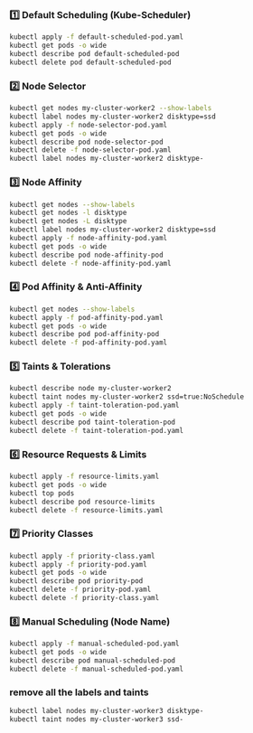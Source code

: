 

### 1️⃣ Default Scheduling (Kube-Scheduler)

```bash
kubectl apply -f default-scheduled-pod.yaml
kubectl get pods -o wide
kubectl describe pod default-scheduled-pod
kubectl delete pod default-scheduled-pod
```

### 2️⃣ Node Selector

```bash
kubectl get nodes my-cluster-worker2 --show-labels
kubectl label nodes my-cluster-worker2 disktype=ssd
kubectl apply -f node-selector-pod.yaml
kubectl get pods -o wide
kubectl describe pod node-selector-pod
kubectl delete -f node-selector-pod.yaml
kubectl label nodes my-cluster-worker2 disktype-
```


### 3️⃣ Node Affinity

```bash
kubectl get nodes --show-labels
kubectl get nodes -l disktype
kubectl get nodes -L disktype
kubectl label nodes my-cluster-worker2 disktype=ssd
kubectl apply -f node-affinity-pod.yaml
kubectl get pods -o wide
kubectl describe pod node-affinity-pod
kubectl delete -f node-affinity-pod.yaml
```

### 4️⃣ Pod Affinity & Anti-Affinity


```bash
kubectl get nodes --show-labels
kubectl apply -f pod-affinity-pod.yaml
kubectl get pods -o wide
kubectl describe pod pod-affinity-pod
kubectl delete -f pod-affinity-pod.yaml
```

### 5️⃣ Taints & Tolerations

```bash
kubectl describe node my-cluster-worker2
kubectl taint nodes my-cluster-worker2 ssd=true:NoSchedule
kubectl apply -f taint-toleration-pod.yaml
kubectl get pods -o wide
kubectl describe pod taint-toleration-pod
kubectl delete -f taint-toleration-pod.yaml
```






### 6️⃣ Resource Requests & Limits

```bash
kubectl apply -f resource-limits.yaml
kubectl get pods -o wide
kubectl top pods
kubectl describe pod resource-limits
kubectl delete -f resource-limits.yaml

```


### 7️⃣ Priority Classes

```bash
kubectl apply -f priority-class.yaml
kubectl apply -f priority-pod.yaml
kubectl get pods -o wide
kubectl describe pod priority-pod
kubectl delete -f priority-pod.yaml
kubectl delete -f priority-class.yaml
```

### 8️⃣ Manual Scheduling (Node Name)

```bash
kubectl apply -f manual-scheduled-pod.yaml
kubectl get pods -o wide
kubectl describe pod manual-scheduled-pod
kubectl delete -f manual-scheduled-pod.yaml
```

### remove all the labels and taints

```bash
kubectl label nodes my-cluster-worker3 disktype-
kubectl taint nodes my-cluster-worker3 ssd-
```